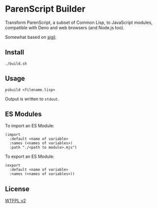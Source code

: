 # ParenScript Builder

Transform ParenScript, a subset of Common Lisp, to JavaScript modules, compatible with Deno and web browsers (and Node.js too).

Somewhat based on [sigil](https://github.com/burtonsamograd/sigil).

## Install

```
./build.sh
```

## Usage

```
psbuild <filename.lisp>
```

Output is written to `stdout`.

## ES Modules

To import an ES Module:
```
(import
  :default <name of variable>
  :names (<names of variables>)
  :path "./<path to module>.mjs")
```

To export an ES Module:
```
(export
  :default <name of variable>
  :names (<names of variables>))
```

## License

[WTFPL v2](http://www.wtfpl.net/)
